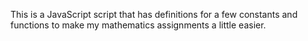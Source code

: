 This is a JavaScript script that has definitions for a few constants and functions to make my mathematics assignments a little easier.

